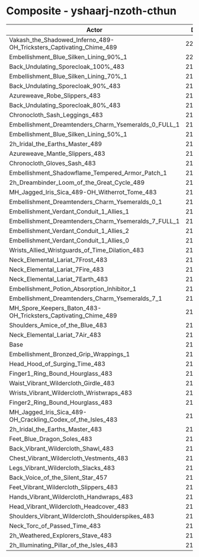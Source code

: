 # Composite - yshaarj-nzoth-cthun
| Actor | DPS | Increase |
|---|:---:|:---:|
|Vakash_the_Shadowed_Inferno_489-OH_Tricksters_Captivating_Chime_489|223320|3.73%|
|Embellishment_Blue_Silken_Lining_90%_1|220249|2.30%|
|Back_Undulating_Sporecloak_100%_483|219541|1.97%|
|Embellishment_Blue_Silken_Lining_70%_1|219175|1.80%|
|Back_Undulating_Sporecloak_90%_483|219086|1.76%|
|Azureweave_Robe_Slippers_483|218860|1.66%|
|Back_Undulating_Sporecloak_80%_483|218722|1.59%|
|Chronocloth_Sash_Leggings_483|218358|1.42%|
|Embellishment_Dreamtenders_Charm_Ysemeralds_0_FULL_1|218246|1.37%|
|Embellishment_Blue_Silken_Lining_50%_1|218122|1.31%|
|2h_Iridal_the_Earths_Master_489|218099|1.30%|
|Azureweave_Mantle_Slippers_483|218030|1.27%|
|Chronocloth_Gloves_Sash_483|218030|1.27%|
|Embellishment_Shadowflame_Tempered_Armor_Patch_1|217718|1.13%|
|2h_Dreambinder_Loom_of_the_Great_Cycle_489|217356|0.96%|
|MH_Jagged_Iris_Sica_489-OH_Witherrot_Tome_483|216952|0.77%|
|Embellishment_Dreamtenders_Charm_Ysemeralds_0_1|216914|0.75%|
|Embellishment_Verdant_Conduit_1_Allies_1|216853|0.72%|
|Embellishment_Dreamtenders_Charm_Ysemeralds_7_FULL_1|216836|0.72%|
|Embellishment_Verdant_Conduit_1_Allies_2|216796|0.70%|
|Embellishment_Verdant_Conduit_1_Allies_0|216787|0.69%|
|Wrists_Allied_Wristguards_of_Time_Dilation_483|216583|0.60%|
|Neck_Elemental_Lariat_7Frost_483|216548|0.58%|
|Neck_Elemental_Lariat_7Fire_483|216498|0.56%|
|Neck_Elemental_Lariat_7Earth_483|216059|0.36%|
|Embellishment_Potion_Absorption_Inhibitor_1|215885|0.27%|
|Embellishment_Dreamtenders_Charm_Ysemeralds_7_1|215671|0.18%|
|MH_Spore_Keepers_Baton_483-OH_Tricksters_Captivating_Chime_489|215558|0.12%|
|Shoulders_Amice_of_the_Blue_483|215497|0.09%|
|Neck_Elemental_Lariat_7Air_483|215339|0.02%|
|Base|215293|0.00%|
|Embellishment_Bronzed_Grip_Wrappings_1|215271|-0.01%|
|Head_Hood_of_Surging_Time_483|215106|-0.09%|
|Finger1_Ring_Bound_Hourglass_483|214839|-0.21%|
|Waist_Vibrant_Wildercloth_Girdle_483|214824|-0.22%|
|Wrists_Vibrant_Wildercloth_Wristwraps_483|214793|-0.23%|
|Finger2_Ring_Bound_Hourglass_483|214619|-0.31%|
|MH_Jagged_Iris_Sica_489-OH_Crackling_Codex_of_the_Isles_483|214568|-0.34%|
|2h_Iridal_the_Earths_Master_483|214480|-0.38%|
|Feet_Blue_Dragon_Soles_483|214466|-0.38%|
|Back_Vibrant_Wildercloth_Shawl_483|214256|-0.48%|
|Chest_Vibrant_Wildercloth_Vestments_483|214150|-0.53%|
|Legs_Vibrant_Wildercloth_Slacks_483|214101|-0.55%|
|Back_Voice_of_the_Silent_Star_457|214071|-0.57%|
|Feet_Vibrant_Wildercloth_Slippers_483|214006|-0.60%|
|Hands_Vibrant_Wildercloth_Handwraps_483|213859|-0.67%|
|Head_Vibrant_Wildercloth_Headcover_483|213724|-0.73%|
|Shoulders_Vibrant_Wildercloth_Shoulderspikes_483|213719|-0.73%|
|Neck_Torc_of_Passed_Time_483|213546|-0.81%|
|2h_Weathered_Explorers_Stave_483|213025|-1.05%|
|2h_Illuminating_Pillar_of_the_Isles_483|212395|-1.35%|
